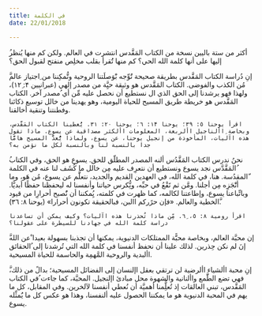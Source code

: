 ```yaml
---
title: في الكلمة
date: 22/01/2018

---
```


ُأكثر من ستة باليين نسخة من الكتاب المَقَّدس انتشرت في العالم. ولكن كم منها يُنظر إليها على أنها كلمة الله الحي؟ كم منها تُُقرأ بقلب مخلِص منفتح لقبول الحق؟

َّإنِ دُراسة الكتاب المَقَّدس بطريقة صحيحة تَُوِّجه بَْوَصلَتنا الروحية وتُّمكِننا من ِاجتياز عالم مُن الكذب والفوضى. الكتاب المَقَّدس هو وثيقة حيَِّة من مصدر إلهي (عبرانيين ۴: ١۲ِ)، ولهذا فهو يرشدنا إلى الحق الذي ال نستطيع أن نحصل عليه مِّن أي ُمصدر آخر. الكتاب المَقَّدس هو خريطة طريق المسيح للحياة اليومية، وهو يهدينا من خالل توسيع ذكائنا وفطنتنا وتنقية أخالقنا.

`اقرأ يوحنا ٥: ٣٩؛ يوحنا ١۴: ٦؛ يوحنا ۲٠: ٣١. يُُعطينا الكتاب المَقَّدس، وبخاصة ِاألناجيل األربعة، المعلومات األكثر مصداقية عن يسوع. ماذا تقول هذه اآليات، المأخوذة من إنجيل يوحنا، عن يسوع، ولماذا يُُّعدًّ المسيح هامًّا جدا بالنسبة لنا وبالنسبة لكل ما نؤمن به؟`

ُنحنُ ندرس الكتاب المَقَّدُس ألنه المصدر المطلّق للحق. يسوع هو الحق، وفي الكتاب ُالمَقَّدَّس نجد يسوع ونستطيع أن نتعرِف عليه مِن خالل ما كُشَف لنا عنه في الكلمة ّالمقدُسة. هنا، في كلمة الله، في العهدين القديم والجديد، نتعلََّم عن يسوع، مُن هَو، وما أنَْجَزِه مِن أجلنا. ومَّن ثم نََقْعُ في حبِّه، ونُِّكرس حياتنا وأنفسنا له ليحفظنا حفظًا أبديًّا. وباتِّباعنا يسوع، وإطاعتنا لكالمه، كما ظهرت في كلمته، يُِمكننا أن نًُصبح أحرارِا من قيود َّالخطية والعالم. «فإن حرًركم االبن، فبالحقيقة تكونون أحرارا» (يوحنا ۸: ٣٦).

`اقرأ رومية ۸: ٥، ٦ِ. مِّن ماذا تُحذرنا هذه اآليات؟ وكيف يمكن أن تساعدنا دراسة كلمة الله في جهادنا للسيطرة على عقولنا؟`

َّإن محبَّة العالم، وبخاصة محبًَّة الممتلكات الدنيوية، يمكنها أن تجذبنا بسهولة بعيدا ْعن الله إنَ لم نكن حِذرين. لذلك علينا أن نحفظ أنفسنا في كلمة الله التي تُرشدنا إلى ُالحقائق األبدية والروحية المَّهمِة والحاسمة للحياة المسيحية.

َّإنِ محبة األشياء األرضية لن ترتقي بعقل اإلنسان إلى الفضائل المسيحية؛ بدالً من ذلك، فهي تضع الطََّمع واألنانية والشهوة محل مبادئ اإلنجيل. المحبَّة، كما جاءت ُفي الكتاب المَقَّدس، تبني العالقات إذ تُعلُِّمنا أهميَّة أن نُعطي أنفسنا لآلخرين. وفي المقابل، كل ما يهم في المحبة الدنيوية هو ما يمكننا الحصول عليه ألنفسنا، وهذا هو عكس كل ما يَُمثِّله يسوع.